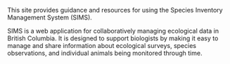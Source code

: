 This site provides guidance and resources for using the Species Inventory Management System (SIMS).

SIMS is a web application for collaboratively managing ecological data in British Columbia. It is designed to support biologists by making it easy to manage and share information about ecological surveys, species observations, and individual animals being monitored through time.
